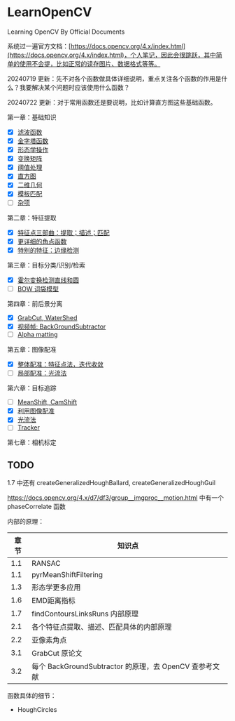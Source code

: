 # LearnOpenCV

Learning OpenCV By Official Documents

系统过一遍官方文档：[https://docs.opencv.org/4.x/index.html](https://docs.opencv.org/4.x/index.html)，个人笔记，因此会很跳跃，其中简单的使用不会提，比如正常的读存图片、数据格式等等。

20240719 更新：先不对各个函数做具体详细说明，重点关注各个函数的作用是什么？我要解决某个问题时应该使用什么函数？

20240722 更新：对于常用函数还是要说明，比如计算直方图这些基础函数。

第一章：基础知识

- [X] [滤波函数](./docs/1.1.md)
- [X] [金字塔函数](./docs/1.2.md)
- [X] [形态学操作](./docs/1.3.md)
- [X] [变换矩阵](./docs/1.4.md)
- [X] [阈值处理](./docs/1.5.md)
- [X] [直方图](./docs/1.6.md)
- [X] [二维几何](./docs/1.7.md)
- [X] [模板匹配](./docs/1.8.md)
- [ ] [杂项](./docs/1.misc.md)

第二章：特征提取

- [X] [特征点三部曲：提取；描述；匹配](./docs/2.1.md)
- [X] [更详细的角点函数](./docs/2.2.md)
- [X] [特别的特征：边缘检测](./docs/2.3.md)

第三章：目标分类/识别/检索

- [X] [霍尔变换检测直线和圆](./docs/3.1.md)
- [ ] [BOW 词袋模型](./docs/3.2.md)

第四章：前后景分离

- [X] [GrabCut, WaterShed](./docs/4.1.md)
- [X] [视频帧: BackGroundSubtractor](./docs/4.2.md)
- [ ] [Alpha matting]()

第五章：图像配准

- [X] [整体配准：特征点法，迭代收敛](./docs/5.1.md)
- [ ] [局部配准：光流法](./docs/5.2.md)

第六章：目标追踪

- [ ] [MeanShift, CamShift](./docs/6.1.md)
- [X] [利用图像配准](./docs/6.2.md)
- [X] [光流法](./docs/6.3.md)
- [ ] [Tracker](./docs/6.4.md)

第七章：相机标定

## TODO

1.7 中还有 createGeneralizedHoughBallard, createGeneralizedHoughGuil

https://docs.opencv.org/4.x/d7/df3/group__imgproc__motion.html 中有一个 phaseCorrelate 函数

内部的原理：

| 章节 | 知识点                                                 |
| ---- | ------------------------------------------------------ |
| 1.1  | RANSAC                                                 |
| 1.1  | pyrMeanShiftFiltering                                  |
| 1.3  | 形态学更多应用                                         |
| 1.6  | EMD距离指标                                            |
| 1.7  | findContoursLinksRuns 内部原理                         |
| 2.1  | 各个特征点提取、描述、匹配具体的内部原理               |
| 2.2  | 亚像素角点                                             |
| 3.1  | GrabCut 原论文                                         |
| 3.2  | 每个 BackGroundSubtractor 的原理，去 OpenCV 查参考文献 |

函数具体的细节：

- HoughCircles
